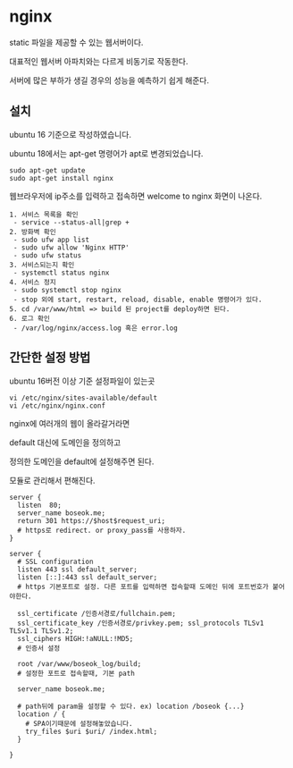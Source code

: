 # nginx

static 파일을 제공할 수 있는 웹서버이다.

대표적인 웹서버 아파치와는 다르게 비동기로 작동한다.

서버에 많은 부하가 생길 경우의 성능을 예측하기 쉽게 해준다.

## 설치

ubuntu 16 기준으로 작성하였습니다.

ubuntu 18에서는 apt-get 명령어가 apt로 변경되었습니다.

```text
sudo apt-get update
sudo apt-get install nginx
```

웹브라우저에 ip주소를 입력하고 접속하면 welcome to nginx 화면이 나온다.

```text
1. 서비스 목록을 확인
 - service --status-all|grep +
2. 방화벽 확인
 - sudo ufw app list
 - sudo ufw allow 'Nginx HTTP'
 - sudo ufw status
3. 서비스되는지 확인
 - systemctl status nginx
4. 서비스 정지
 - sudo systemctl stop nginx
 - stop 외에 start, restart, reload, disable, enable 명령어가 있다.
5. cd /var/www/html => build 된 project를 deploy하면 된다.
6. 로그 확인
 - /var/log/nginx/access.log 혹은 error.log
```

## 간단한 설정 방법

ubuntu 16버전 이상 기준 설정파일이 있는곳

```text
vi /etc/nginx/sites-available/default
vi /etc/nginx/nginx.conf
```

nginx에 여러개의 웹이 올라갈거라면

default 대신에 도메인을 정의하고

정의한 도메인을 default에 설정해주면 된다.

모듈로 관리해서 편해진다.

```text
server {
  listen  80;
  server_name boseok.me;
  return 301 https://$host$request_uri;
  # https로 redirect. or proxy_pass를 사용하자.
}

server {
  # SSL configuration
  listen 443 ssl default_server;
  listen [::]:443 ssl default_server;
  # https 기본포트로 설정. 다른 포트를 입력하면 접속할때 도메인 뒤에 포트번호가 붙어야한다.

  ssl_certificate /인증서경로/fullchain.pem;
  ssl_certificate_key /인증서경로/privkey.pem; ssl_protocols TLSv1 TLSv1.1 TLSv1.2;
  ssl_ciphers HIGH:!aNULL:!MD5;
  # 인증서 설정

  root /var/www/boseok_log/build;
  # 설정한 포트로 접속할때, 기본 path

  server_name boseok.me;

  # path뒤에 param을 설정할 수 있다. ex) location /boseok {...} 
  location / { 
    # SPA이기때문에 설정해놓았습니다.
    try_files $uri $uri/ /index.html;
  }

}
```

